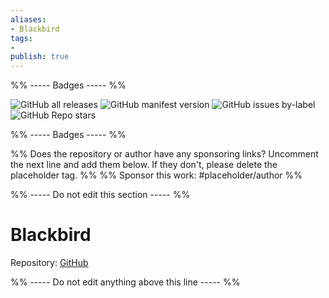 ```yaml
---
aliases:
- Blackbird
tags: 
- 
publish: true
---
```


%% ----- Badges ----- %%

![GitHub all releases](https://img.shields.io/github/downloads/vanadium23/obsidian-blackbird-theme/total?color=573E7A&logo=github&style=for-the-badge) 
![GitHub manifest version](https://img.shields.io/github/manifest-json/v/vanadium23/obsidian-blackbird-theme?color=573E7A&logo=github&style=for-the-badge) 
![GitHub issues by-label](https://img.shields.io/github/issues/vanadium23/obsidian-blackbird-theme/help%20wanted?color=573E7A&logo=github&style=for-the-badge) 
![GitHub Repo stars](https://img.shields.io/github/stars/vanadium23/obsidian-blackbird-theme?color=573E7A&logo=github&style=for-the-badge)

%% ----- Badges ----- %%

%% Does the repository or author have any sponsoring links? Uncomment the next line and add them below. If they don't, please delete the placeholder tag. %%
%% Sponsor this work: #placeholder/author %%

%% ----- Do not edit this section ----- %%

# Blackbird

Repository: [GitHub](https://github.com/vanadium23/obsidian-blackbird-theme)



%% ----- Do not edit anything above this line ----- %% 
